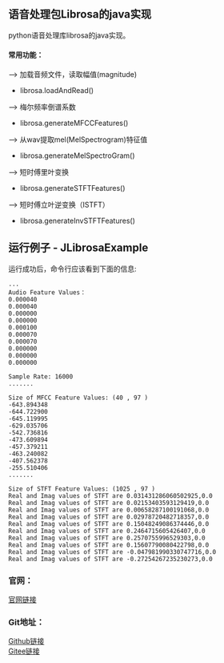 ## 语音处理包Librosa的java实现
python语音处理库librosa的java实现。

#### 常用功能：
--> 加载音频文件，读取幅值(magnitude)
- librosa.loadAndRead()

--> 梅尔频率倒谱系数
- librosa.generateMFCCFeatures()

--> 从wav提取mel(MelSpectrogram)特征值
- librosa.generateMelSpectroGram()

--> 短时傅里叶变换
- librosa.generateSTFTFeatures()

--> 短时傅立叶逆变换（ISTFT）
- librosa.generateInvSTFTFeatures()


## 运行例子 - JLibrosaExample
运行成功后，命令行应该看到下面的信息:
```text
...
Audio Feature Values：
0.000040
0.000040
0.000000
0.000000
0.000100
0.000070
0.000070
0.000000
0.000000
0.000000

Sample Rate: 16000
.......

Size of MFCC Feature Values: (40 , 97 )
-643.894348
-644.722900
-645.119995
-629.035706
-542.736816
-473.609894
-457.379211
-463.240082
-407.562378
-255.510406
.......

Size of STFT Feature Values: (1025 , 97 )
Real and Imag values of STFT are 0.031431286060502925,0.0
Real and Imag values of STFT are 0.02153403593129419,0.0
Real and Imag values of STFT are 0.00658287100191068,0.0
Real and Imag values of STFT are 0.02978720482718357,0.0
Real and Imag values of STFT are 0.15048249086374446,0.0
Real and Imag values of STFT are 0.2464715605426407,0.0
Real and Imag values of STFT are 0.2570755996529303,0.0
Real and Imag values of STFT are 0.15607790080422798,0.0
Real and Imag values of STFT are -0.047981990330747716,0.0
Real and Imag values of STFT are -0.27254267235230273,0.0

```

### 官网：
[官网链接](http://www.aias.top/)

### Git地址：   
[Github链接](https://github.com/mymagicpower/AIAS)    
[Gitee链接](https://gitee.com/mymagicpower/AIAS)   